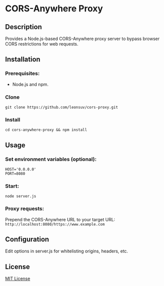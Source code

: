# CORS-Anywhere Proxy

## Description

Provides a Node.js-based CORS-Anywhere proxy server to bypass browser CORS restrictions for web requests.

## Installation

### Prerequisites:
 - Node.js and npm.
### Clone
```git clone https://github.com/leonsuv/cors-proxy.git```
### Install
```cd cors-anywhere-proxy && npm install```

## Usage
### Set environment variables (optional):
```
HOST='0.0.0.0'
PORT=8080
```
### Start:
```node server.js```
### Proxy requests:
Prepend the CORS-Anywhere URL to your target URL:
```http://localhost:8080/https://www.example.com```

## Configuration
Edit options in server.js for whitelisting origins, headers, etc.

## License
[MIT License](LICENSE.md)

